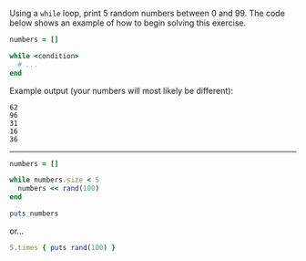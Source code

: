 Using a `while` loop, print 5 random numbers between 0 and 99. The code below shows an example of how to begin solving this exercise.
```ruby
numbers = []

while <condition>
  # ...
end
```

Example output (your numbers will most likely be different):

```
62
96
31
16
36
```

---
```ruby
numbers = []

while numbers.size < 5
  numbers << rand(100)
end

puts numbers
```

or...

```ruby
5.times { puts rand(100) }
```